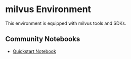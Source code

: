 
# milvus Environment

This environment is equipped with milvus tools and SDKs.

## Community Notebooks

- [Quickstart Notebook](./quickstart.ipynb)
